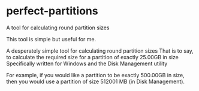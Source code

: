 # perfect-partitions
A tool for calculating round partition sizes

This tool is simple but useful for me.

A desperately simple tool for calculating round partition sizes
That is to say, to calculate the required size for a partition of exactly 25.00GB in size
Specifically written for Windows and the Disk Management utility

For example, if you would like a partition to be exactly 500.00GB in size,
then you would use a partition of size 512001 MB (in Disk Management).
